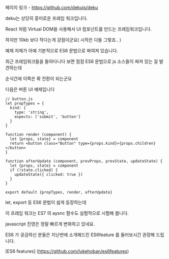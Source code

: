 페이지 링크 - https://github.com/dekujs/deku

deku는 상당히 흥미로운 프레임 워크입니다.

React 처럼 Virtual DOM을 사용해서 UI 컴포넌트를 만드는 프레임워크입니다.

하지만 10kb 보다 작다는게 강점이군요( 시작은 다들 그렇죠.. )

예제 자체가 아예 기본적으로 ES6 문법으로 짜여져 있습니다.

최근 프레임워크들을 돌아다니다 보면 점점 ES6 문법으로 js 소스들이 짜져 있는 걸 발견하는데

순식간에 이쪽은 확 전환이 되는군요

다음은 버튼 UI 예제입니다

```
// button.js
let propTypes = {
  kind: {
    type: 'string',
    expects: ['submit', 'button']
  }
}

function render (component) {
  let {props, state} = component
  return <button class="Button" type={props.kind}>{props.children}</button>
}

function afterUpdate (component, prevProps, prevState, updateState) {
  let {props, state} = component
  if (!state.clicked) {
    updateState({ clicked: true })
  }
}

export default {propTypes, render, afterUpdate}
```

let, export 등 ES6 문법이 쉽게 등장하는데

이 프레임 워크는 ES7 의 aysnc 함수도 실험적으로 시험해 봅니다.

javascript 진영은 정말 빠르게 변화하고 있네요.

ES6 가 궁금하신 분들은 지난번에 소개해드린 ES6feature 를 둘러보시긴 권장해 드립니다.

[ES6 features] (https://github.com/lukehoban/es6features)
